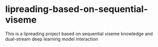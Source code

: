 # lipreading-based-on-sequential-viseme
This is a lipreading project based on sequential viseme knowledge and dual-stream deep learning model interaction
